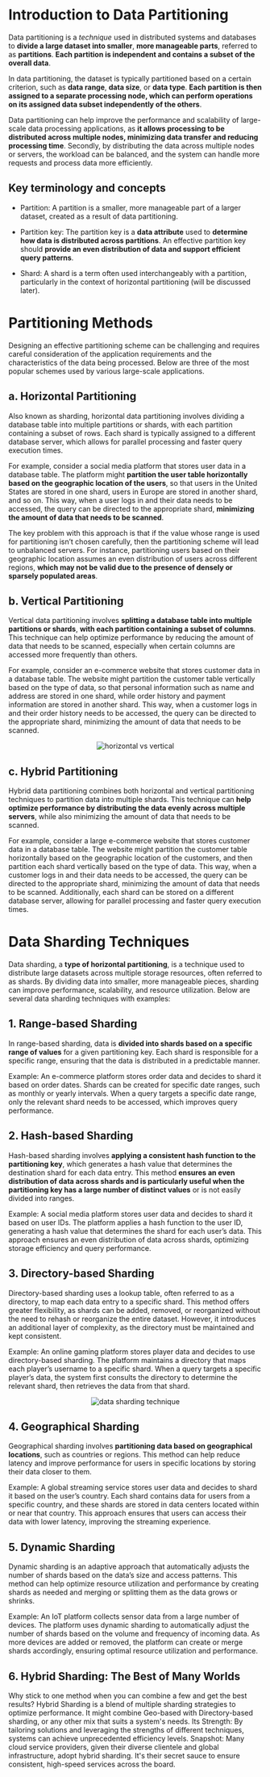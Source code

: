 # Introduction to Data Partitioning
Data partitioning is a *technique* used in distributed systems and databases to **divide a large dataset into smaller**, **more manageable parts**, referred to as **partitions**. **Each partition is independent and contains a subset of the overall data**.

In data partitioning, the dataset is typically partitioned based on a certain criterion, such as **data range**, **data size**, or **data type**. **Each partition is then assigned to a separate processing node, which can perform operations on its assigned data subset independently of the others**.

Data partitioning can help improve the performance and scalability of large-scale data processing applications, as **it allows processing to be distributed across multiple nodes, minimizing data transfer and reducing processing time**. Secondly, by distributing the data across multiple nodes or servers, the workload can be balanced, and the system can handle more requests and process data more efficiently.

## Key terminology and concepts
- Partition: A partition is a smaller, more manageable part of a larger dataset, created as a result of data partitioning.

- Partition key: The partition key is a **data attribute** used to **determine how data is distributed across partitions**. An effective partition key should **provide an even distribution of data and support efficient query patterns**.

- Shard: A shard is a term often used interchangeably with a partition, particularly in the context of horizontal partitioning (will be discussed later).

# Partitioning Methods
Designing an effective partitioning scheme can be challenging and requires careful consideration of the application requirements and the characteristics of the data being processed. Below are three of the most popular schemes used by various large-scale applications.

## a. Horizontal Partitioning
Also known as sharding, horizontal data partitioning involves dividing a database table into multiple partitions or shards, with each partition containing a subset of rows. Each shard is typically assigned to a different database server, which allows for parallel processing and faster query execution times.

For example, consider a social media platform that stores user data in a database table. The platform might **partition the user table horizontally based on the geographic location of the users**, so that users in the United States are stored in one shard, users in Europe are stored in another shard, and so on. This way, when a user logs in and their data needs to be accessed, the query can be directed to the appropriate shard, **minimizing the amount of data that needs to be scanned**.

The key problem with this approach is that if the value whose range is used for partitioning isn’t chosen carefully, then the partitioning scheme will lead to unbalanced servers. For instance, partitioning users based on their geographic location assumes an even distribution of users across different regions, **which may not be valid due to the presence of densely or sparsely populated areas**.

## b. Vertical Partitioning
Vertical data partitioning involves **splitting a database table into multiple partitions or shards**, **with each partition containing a subset of columns**. This technique can help optimize performance by reducing the amount of data that needs to be scanned, especially when certain columns are accessed more frequently than others.

For example, consider an e-commerce website that stores customer data in a database table. The website might partition the customer table vertically based on the type of data, so that personal information such as name and address are stored in one shard, while order history and payment information are stored in another shard. This way, when a customer logs in and their order history needs to be accessed, the query can be directed to the appropriate shard, minimizing the amount of data that needs to be scanned.

<div align="center">
  <img src="./horizontal-vertical.png" alt="horizontal vs vertical" />
</div>

## c. Hybrid Partitioning
Hybrid data partitioning combines both horizontal and vertical partitioning techniques to partition data into multiple shards. This technique can **help optimize performance by distributing the data evenly across multiple servers**, while also minimizing the amount of data that needs to be scanned.

For example, consider a large e-commerce website that stores customer data in a database table. The website might partition the customer table horizontally based on the geographic location of the customers, and then partition each shard vertically based on the type of data. This way, when a customer logs in and their data needs to be accessed, the query can be directed to the appropriate shard, minimizing the amount of data that needs to be scanned. Additionally, each shard can be stored on a different database server, allowing for parallel processing and faster query execution times.

# Data Sharding Techniques
Data sharding, a **type of horizontal partitioning**, is a technique used to distribute large datasets across multiple storage resources, often referred to as shards. By dividing data into smaller, more manageable pieces, sharding can improve performance, scalability, and resource utilization. Below are several data sharding techniques with examples:

## 1. Range-based Sharding
In range-based sharding, data is **divided into shards based on a specific range of values** for a given partitioning key. Each shard is responsible for a specific range, ensuring that the data is distributed in a predictable manner.

Example: An e-commerce platform stores order data and decides to shard it based on order dates. Shards can be created for specific date ranges, such as monthly or yearly intervals. When a query targets a specific date range, only the relevant shard needs to be accessed, which improves query performance.

## 2. Hash-based Sharding
Hash-based sharding involves **applying a consistent hash function to the partitioning key**, which generates a hash value that determines the destination shard for each data entry. This method **ensures an even distribution of data across shards and is particularly useful when the partitioning key has a large number of distinct values** or is not easily divided into ranges.

Example: A social media platform stores user data and decides to shard it based on user IDs. The platform applies a hash function to the user ID, generating a hash value that determines the shard for each user’s data. This approach ensures an even distribution of data across shards, optimizing storage efficiency and query performance.

## 3. Directory-based Sharding
Directory-based sharding uses a lookup table, often referred to as a directory, to map each data entry to a specific shard. This method offers greater flexibility, as shards can be added, removed, or reorganized without the need to rehash or reorganize the entire dataset. However, it introduces an additional layer of complexity, as the directory must be maintained and kept consistent.

Example: An online gaming platform stores player data and decides to use directory-based sharding. The platform maintains a directory that maps each player’s username to a specific shard. When a query targets a specific player’s data, the system first consults the directory to determine the relevant shard, then retrieves the data from that shard.

<div align="center">
  <img src="./data-sharding.png" alt="data sharding technique" />
</div>

## 4. Geographical Sharding
Geographical sharding involves **partitioning data based on geographical locations**, such as countries or regions. This method can help reduce latency and improve performance for users in specific locations by storing their data closer to them.

Example: A global streaming service stores user data and decides to shard it based on the user’s country. Each shard contains data for users from a specific country, and these shards are stored in data centers located within or near that country. This approach ensures that users can access their data with lower latency, improving the streaming experience.

## 5. Dynamic Sharding
Dynamic sharding is an adaptive approach that automatically adjusts the number of shards based on the data’s size and access patterns. This method can help optimize resource utilization and performance by creating shards as needed and merging or splitting them as the data grows or shrinks.

Example: An IoT platform collects sensor data from a large number of devices. The platform uses dynamic sharding to automatically adjust the number of shards based on the volume and frequency of incoming data. As more devices are added or removed, the platform can create or merge shards accordingly, ensuring optimal resource utilization and performance.

## 6. Hybrid Sharding: The Best of Many Worlds
Why stick to one method when you can combine a few and get the best results? Hybrid Sharding is a blend of multiple sharding strategies to optimize performance. It might combine Geo-based with Directory-based sharding, or any other mix that suits a system's needs.
Its Strength: By tailoring solutions and leveraging the strengths of different techniques, systems can achieve unprecedented efficiency levels.
Snapshot: Many cloud service providers, given their diverse clientele and global infrastructure, adopt hybrid sharding. It's their secret sauce to ensure consistent, high-speed services across the board.